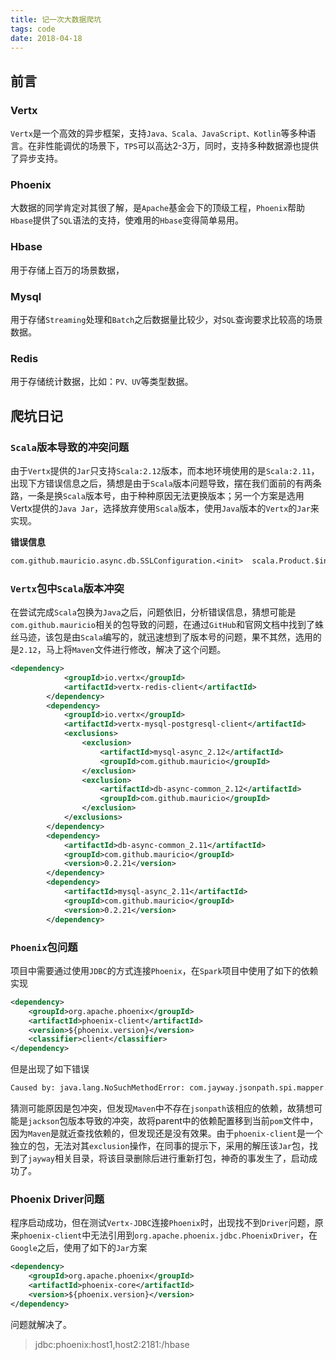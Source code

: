 ```yaml
---
title: 记一次大数据爬坑
tags: code
date: 2018-04-18
---
```


## 前言

### Vertx

`Vertx`是一个高效的异步框架，支持`Java、Scala、JavaScript、Kotlin`等多种语言。在非性能调优的场景下，`TPS`可以高达2-3万，同时，支持多种数据源也提供了异步支持。
<!--more--->

### Phoenix

大数据的同学肯定对其很了解，是`Apache`基金会下的顶级工程，`Phoenix`帮助`Hbase`提供了`SQL`语法的支持，使难用的`Hbase`变得简单易用。

### Hbase

用于存储上百万的场景数据，

### Mysql

用于存储`Streaming`处理和`Batch`之后数据量比较少，对`SQL`查询要求比较高的场景数据。

### Redis

用于存储统计数据，比如：`PV、UV`等类型数据。

## 爬坑日记

### `Scala`版本导致的冲突问题

由于`Vertx`提供的`Jar`只支持`Scala:2.12`版本，而本地环境使用的是`Scala:2.11`，出现下方错误信息之后，猜想是由于`Scala`版本问题导致，摆在我们面前的有两条路，一条是换`Scala`版本号，由于种种原因无法更换版本；另一个方案是选用Vertx提供的`Java Jar`，选择放弃使用`Scala`版本，使用`Java`版本的`Vertx`的`Jar`来实现。

**错误信息**

```txt
com.github.mauricio.async.db.SSLConfiguration.<init>  scala.Product.$init$(Lscala/Product;)V
```

### `Vertx`包中`Scala`版本冲突

在尝试完成`Scala`包换为`Java`之后，问题依旧，分析错误信息，猜想可能是`com.github.mauricio`相关的包导致的问题，在通过`GitHub`和官网文档中找到了蛛丝马迹，该包是由`Scala`编写的，就迅速想到了版本号的问题，果不其然，选用的是`2.12`，马上将`Maven`文件进行修改，解决了这个问题。

```xml
<dependency>
            <groupId>io.vertx</groupId>
            <artifactId>vertx-redis-client</artifactId>
        </dependency>
        <dependency>
            <groupId>io.vertx</groupId>
            <artifactId>vertx-mysql-postgresql-client</artifactId>
            <exclusions>
                <exclusion>
                    <artifactId>mysql-async_2.12</artifactId>
                    <groupId>com.github.mauricio</groupId>
                </exclusion>
                <exclusion>
                    <artifactId>db-async-common_2.12</artifactId>
                    <groupId>com.github.mauricio</groupId>
                </exclusion>
            </exclusions>
        </dependency>
        <dependency>
            <artifactId>db-async-common_2.11</artifactId>
            <groupId>com.github.mauricio</groupId>
            <version>0.2.21</version>
        </dependency>
        <dependency>
            <artifactId>mysql-async_2.11</artifactId>
            <groupId>com.github.mauricio</groupId>
            <version>0.2.21</version>
        </dependency>
```

### `Phoenix`包问题

项目中需要通过使用`JDBC`的方式连接`Phoenix`，在`Spark`项目中使用了如下的依赖实现

```xml
<dependency>
    <groupId>org.apache.phoenix</groupId>
    <artifactId>phoenix-client</artifactId>
    <version>${phoenix.version}</version>
    <classifier>client</classifier>
</dependency>
```

但是出现了如下错误

```txt
Caused by: java.lang.NoSuchMethodError: com.jayway.jsonpath.spi.mapper.JacksonMappingProvider.<init>(jackson-databind)
```

猜测可能原因是包冲突，但发现`Maven`中不存在`jsonpath`该相应的依赖，故猜想可能是`jackson`包版本导致的冲突，故将parent中的依赖配置移到当前`pom`文件中，因为`Maven`是就近查找依赖的，但发现还是没有效果。由于`phoenix-client`是一个独立的包，无法对其`exclusion`操作，在同事的提示下，采用的解压该`Jar`包，找到了`jayway`相关目录，将该目录删除后进行重新打包，神奇的事发生了，启动成功了。

### Phoenix Driver问题

程序启动成功，但在测试`Vertx-JDBC`连接`Phoenix`时，出现找不到`Driver`问题，原来`phoenix-client`中无法引用到`org.apache.phoenix.jdbc.PhoenixDriver`，在`Google`之后，使用了如下的`Jar`方案

```xml
<dependency>
	<groupId>org.apache.phoenix</groupId>
	<artifactId>phoenix-core</artifactId>
	<version>${phoenix.version}</version>
</dependency>
```

问题就解决了。

> jdbc:phoenix:host1,host2:2181:/hbase